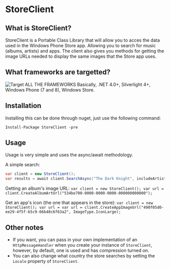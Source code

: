 # StoreClient #

## What is StoreClient? ##
StoreClient is a Portable Class Library that will allow you to acces the data used in the Windows Phone Store app. Allowing you to search for music (albums, artists) and apps. The client also gives you methods for getting the image URLs needed to display the same images that the Store app uses.

## What frameworks are targetted? ##
![Target ALL THE FRAMEWORKS](http://cdn.memegenerator.net/instances/400x/35496697.jpg)
Basically, .NET 4.0+, Silverlight 4+, Windows Phone (7 and 8), Windows Store.

## Installation ##
Installing this can be done through nuget, just use the following command:

`Install-Package StoreClient -pre`

## Usage ##
Usage is very simple and uses the async/await methodology.

A simple search:
```c#
var client = new StoreClient();
var results = await client.SearchAsync("The Dark Knight", includeArtists: false, includeTracks: false);
```

Getting an album's image URL:
`var client = new StoreClient();
var url = client.CreateAlbumArtUrl("534be700-0000-0000-0000-000000000000");`

Get an app's icon (the one that appears in the store):
`var client = new StoreClient();
var url = var url = client.CreateAppImageUrl("490f05d0-ee29-4f5f-b5c9-66b48c6f63a2", ImageType.IconLarge);`

## Other notes ##
- If you want, you can pass in your own implementation of an `HttpMessageHandler` when you create your instance of `StoreClient`, however, by default, one is used and has compression turned on.
- You can also change what country the store searches by setting the `Locale` property of `StoreClient`.

